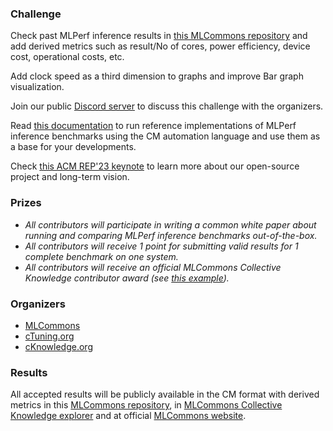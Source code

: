 ### Challenge

Check past MLPerf inference results in [this MLCommons repository](https://github.com/mlcommons/ck_mlperf_results)
and add derived metrics such as result/No of cores, power efficiency, device cost, operational costs, etc.

Add clock speed as a third dimension to graphs and improve Bar graph visualization.

Join our public [Discord server](https://discord.gg/JjWNWXKxwT) to discuss this challenge with the organizers.

Read [this documentation](https://github.com/mlcommons/ck/blob/master/docs/mlperf/inference/README.md) 
to run reference implementations of MLPerf inference benchmarks 
using the CM automation language and use them as a base for your developments.

Check [this ACM REP'23 keynote](https://doi.org/10.5281/zenodo.8105339) to learn more about our open-source project and long-term vision.


### Prizes

* *All contributors will participate in writing a common white paper about running and comparing MLPerf inference benchmarks out-of-the-box.*
* *All contributors will receive 1 point for submitting valid results for 1 complete benchmark on one system.*
* *All contributors will receive an official MLCommons Collective Knowledge contributor award (see [this example](https://ctuning.org/awards/ck-award-202307-zhu.pdf)).*


### Organizers

* [MLCommons](https://cKnowledge.org/mlcommons-taskforce)
* [cTuning.org](https://www.linkedin.com/company/ctuning-foundation)
* [cKnowledge.org](https://www.linkedin.com/company/cknowledge)

### Results

All accepted results will be publicly available in the CM format with derived metrics 
in this [MLCommons repository](https://github.com/mlcommons/ck_mlperf_results),
in [MLCommons Collective Knowledge explorer](https://access.cknowledge.org/playground/?action=experiments) 
and at official [MLCommons website](https://mlcommons.org).
